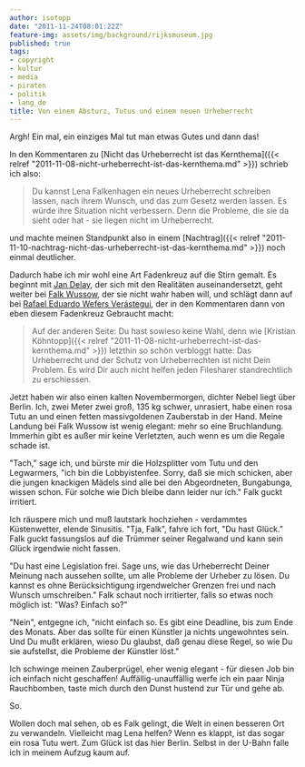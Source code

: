 ```yaml
---
author: isotopp
date: "2011-11-24T08:01:22Z"
feature-img: assets/img/background/rijksmuseum.jpg
published: true
tags:
- copyright
- kultur
- media
- piraten
- politik
- lang_de
title: Von einem Absturz, Tutus und einem neuen Urheberrecht
---
```

Argh! Ein mal, ein einziges Mal tut man etwas Gutes und dann das!

In den Kommentaren zu
[Nicht das Urheberrecht ist das Kernthema]({{< relref "2011-11-08-nicht-urheberrecht-ist-das-kernthema.md" >}})
schrieb ich also: 

> Du kannst Lena Falkenhagen ein neues Urheberrecht schreiben lassen, nach
> ihrem Wunsch, und das zum Gesetz werden lassen. Es würde ihre Situation
> nicht verbessern. Denn die Probleme, die sie da sieht oder hat - sie
> liegen nicht im Urheberrecht.

und machte meinen Standpunkt also in einem 
[Nachtrag]({{< relref "2011-11-10-nachtrag-nicht-das-urheberrecht-ist-das-kernthema.md" >}})
noch einmal deutlicher.

Dadurch habe ich mir wohl eine Art Fadenkreuz auf die Stirn gemalt. Es
beginnt mit <a
href='https://plus.google.com/115216050683969364926/posts/iDA4biF8vW6'>Jan
Delay</a>, der sich mit den Realitäten auseinandersetzt, geht weiter bei <a
href='https://plus.google.com/u/0/102666513321525188763/posts/4XN7G6YrMvq'>Falk
Wussow</a>, der sie nicht wahr haben will, und schlägt dann auf bei <a
href='https://plus.google.com/u/0/114575233187941940592/posts/DPCySa6DrJw'>Rafael
Eduardo Wefers Verástegui</a>, der in den Kommentaren dann von eben diesem
Fadenkreuz Gebraucht macht: 

> Auf der anderen Seite: Du hast sowieso keine Wahl, denn wie 
> [Kristian Köhntopp]({{< relref "2011-11-08-nicht-urheberrecht-ist-das-kernthema.md" >}})
>  letzthin so schön verbloggt hatte: Das Urheberrecht und der
> Schutz von Urheberrechten ist nicht Dein Problem. Es wird Dir auch nicht
> helfen jeden Filesharer standrechtlich zu erschiessen.

Jetzt haben wir also einen kalten Novembermorgen, dichter Nebel liegt über
Berlin. Ich, zwei Meter zwei groß, 135 kg schwer, unrasiert, habe einen rosa
Tutu an und einen fetten massivgoldenen Zauberstab in der Hand. Meine
Landung bei Falk Wussow ist wenig elegant: mehr so eine Bruchlandung.
Immerhin gibt es außer mir keine Verletzten, auch wenn es um die Regale
schade ist.

"Tach," sage ich, und bürste mir die Holzsplitter vom Tutu und den
Legwarmers, "ich bin die Lobbyistenfee. Sorry, daß sie mich schicken, aber
die jungen knackigen Mädels sind alle bei den Abgeordneten, Bungabunga,
wissen schon. Für solche wie Dich bleibe dann leider nur ich." Falk guckt
irritiert.

Ich räuspere mich und muß lautstark hochziehen - verdammtes Küstenwetter,
elende Sinusitis. "Tja, Falk", fahre ich fort, "Du hast Glück." Falk guckt
fassungslos auf die Trümmer seiner Regalwand und kann sein Glück irgendwie
nicht fassen.

"Du hast eine Legislation frei. Sage uns, wie das Urheberrecht Deiner
Meinung nach aussehen sollte, um alle Probleme der Urheber zu lösen. Du
kannst es ohne Berücksichtigung irgendwelcher Grenzen frei und nach Wunsch
umschreiben." Falk schaut noch irritierter, falls so etwas noch möglich ist:
"Was? Einfach so?"

"Nein", entgegne ich, "nicht einfach so. Es gibt eine Deadline, bis zum Ende
des Monats. Aber das sollte für einen Künstler ja nichts ungewohntes sein.
Und Du mußt erklären, wieso Du glaubst, daß genau diese Regel, so wie Du sie
aufstellst, die Probleme der Künstler löst."

Ich schwinge meinen Zauberprügel, eher wenig elegant - für diesen Job bin
ich einfach nicht geschaffen! Auffällig-unauffällig werfe ich ein paar Ninja
Rauchbomben, taste mich durch den Dunst hustend zur Tür und gehe ab.

So.

Wollen doch mal sehen, ob es Falk gelingt, die Welt in einen besseren Ort zu
verwandeln. Vielleicht mag Lena helfen? Wenn es klappt, ist das sogar ein
rosa Tutu wert. Zum Glück ist das hier Berlin. Selbst in der U-Bahn falle
ich in meinem Aufzug kaum auf.
